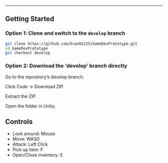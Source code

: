 
---

## Getting Started

### Option 1: Clone and switch to the `develop` branch
```bash
git clone https://github.com/EvanH1225/GameDevPrototype.git
cd GameDevPrototype
git checkout develop

```

### Option 2: Download the 'develop' branch directly
Go to the repository’s develop branch.

Click Code -> Download ZIP.

Extract the ZIP.

Open the folder in Unity.

## Controls

- Look around: Mouse
- Move: WASD
- Attack: Left Click
- Pick up item: F
- Open/Close inventory: E
